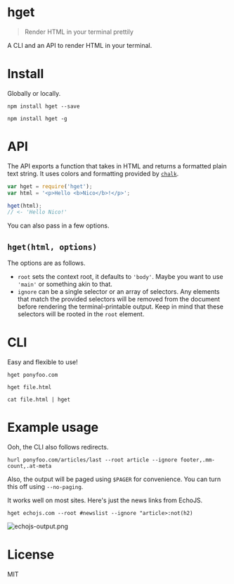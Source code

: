 # hget

> Render HTML in your terminal prettily

A CLI and an API to render HTML in your terminal.

# Install

Globally or locally.

```shell
npm install hget --save
```

```shell
npm install hget -g
```

# API

The API exports a function that takes in HTML and returns a formatted plain text string. It uses colors and formatting provided by [`chalk`][1].

```js
var hget = require('hget');
var html = '<p>Hello <b>Nico</b>!</p>';

hget(html);
// <- 'Hello Nico!'
```

You can also pass in a few options.

## `hget(html, options)`

The options are as follows.

- `root` sets the context root, it defaults to `'body'`. Maybe you want to use `'main'` or something akin to that.
- `ignore` can be a single selector or an array of selectors. Any elements that match the provided selectors will be removed from the document before rendering the terminal-printable output. Keep in mind that these selectors will be rooted in the `root` element.

# CLI

Easy and flexible to use!

```shell
hget ponyfoo.com
```

```shell
hget file.html
```

```shell
cat file.html | hget
```

# Example usage

Ooh, the CLI also follows redirects.

```
hurl ponyfoo.com/articles/last --root article --ignore footer,.mm-count,.at-meta
```

Also, the output will be paged using `$PAGER` for convenience. You can turn this off using `--no-paging`.

It works well on most sites. Here's just the news links from EchoJS.

```shell
hget echojs.com --root #newslist --ignore "article>:not(h2)
```

![echojs-output.png][2]

# License

MIT

[1]: https://www.npmjs.org/package/chalk
[2]: http://i.imgur.com/SlwwrqL.png
